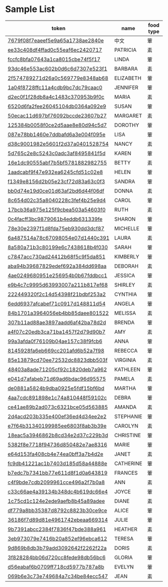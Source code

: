 # Sample List

|token|name|food type|
|-----|----|---------|
|<a href="ccip://token?token=7679f08f7eaeef5e9a65a1738ae2840e">7679f08f7eaeef5e9a65a1738ae2840e</a>|中文|葷|
|<a href="ccip://token?token=ee33c408df4ffad0c55eaf6ec2420717">ee33c408df4ffad0c55eaf6ec2420717</a>|PATRICIA|素|
|<a href="ccip://token?token=fccfc8bfa07643a1ca8015cbe74f5f17">fccfc8bfa07643a1ca8015cbe74f5f17</a>|LINDA|葷|
|<a href="ccip://token?token=93dc46e553ac602b0d6c6d7307e523f1">93dc46e553ac602b0d6c6d7307e523f1</a>|BARBARA|素|
|<a href="ccip://token?token=2f574789271d26a0c569779e8348ab68">2f574789271d26a0c569779e8348ab68</a>|ELIZABETH|葷|
|<a href="ccip://token?token=1a04f8728ffc11a4cdb9bc7dc79caac0">1a04f8728ffc11a4cdb9bc7dc79caac0</a>|JENNIFER|葷|
|<a href="ccip://token?token=d2ec0f1f28db8a4c1483c370953b9f0c">d2ec0f1f28db8a4c1483c370953b9f0c</a>|MARIA|素|
|<a href="ccip://token?token=6520d6fa2fee26045104db0364a092e9">6520d6fa2fee26045104db0364a092e9</a>|SUSAN|葷|
|<a href="ccip://token?token=50ecac11d697bf76092bccde23607b27">50ecac11d697bf76092bccde23607b27</a>|MARGARET|素|
|<a href="ccip://token?token=125384b0058f0ce2d5aae8e80d94c5d7">125384b0058f0ce2d5aae8e80d94c5d7</a>|DOROTHY|葷|
|<a href="ccip://token?token=087e78bb1460e7ddbafd6a3e004f095e">087e78bb1460e7ddbafd6a3e004f095e</a>|LISA|葷|
|<a href="ccip://token?token=d38c9001982e5601f2d37a0401528754">d38c9001982e5601f2d37a0401528754</a>|NANCY|素|
|<a href="ccip://token?token=5d765c2e8c5243c0adc3af8495841f5d">5d765c2e8c5243c0adc3af8495841f5d</a>|KAREN|葷|
|<a href="ccip://token?token=16e1dc90555abf7b5bf5781882982755">16e1dc90555abf7b5bf5781882982755</a>|BETTY|素|
|<a href="ccip://token?token=1aadcabf9f47e932ea6245cfd51c02e8">1aadcabf9f47e932ea6245cfd51c02e8</a>|HELEN|葷|
|<a href="ccip://token?token=f1349e8156d2b05e23cf72d83a63c0f3">f1349e8156d2b05e23cf72d83a63c0f3</a>|SANDRA|葷|
|<a href="ccip://token?token=bb0d74e19d0ce01d63af2bd6d44f06df">bb0d74e19d0ce01d63af2bd6d44f06df</a>|DONNA|素|
|<a href="ccip://token?token=8c654d02c35a8040228c3fef4b25e9d4">8c654d02c35a8040228c3fef4b25e9d4</a>|CAROL|葷|
|<a href="ccip://token?token=17bcb36a975e125f9cbea503a54603f0">17bcb36a975e125f9cbea503a54603f0</a>|RUTH|素|
|<a href="ccip://token?token=0c4facff3bc9879061b4eddb631339fe">0c4facff3bc9879061b4eddb631339fe</a>|SHARON|葷|
|<a href="ccip://token?token=78e30e2397f1d8fda75eb930dd3dcf87">78e30e2397f1d8fda75eb930dd3dcf87</a>|MICHELLE|葷|
|<a href="ccip://token?token=6a487514a78c67098054e07d1440c391">6a487514a78c67098054e07d1440c391</a>|LAURA|素|
|<a href="ccip://token?token=8a580a71b3c80199e6c7438618b4f030">8a580a71b3c80199e6c7438618b4f030</a>|SARAH|葷|
|<a href="ccip://token?token=c7847acc730ad24412b68f5c9f5da851">c7847acc730ad24412b68f5c9f5da851</a>|KIMBERLY|葷|
|<a href="ccip://token?token=aba94b39687829edef692a384dd698aa">aba94b39687829edef692a384dd698aa</a>|DEBORAH|素|
|<a href="ccip://token?token=4ae0249680951e256954b0b67fddbcc1">4ae0249680951e256954b0b67fddbcc1</a>|JESSICA|葷|
|<a href="ccip://token?token=e9b4c7c9995d63993007a211b817ef68">e9b4c7c9995d63993007a211b817ef68</a>|SHIRLEY|素|
|<a href="ccip://token?token=222449320f2c14d54398f21bdbf253a2">222449320f2c14d54398f21bdbf253a2</a>|CYNTHIA|葷|
|<a href="ccip://token?token=6edd6937afcabef71c0917d148811d54">6edd6937afcabef71c0917d148811d54</a>|ANGELA|葷|
|<a href="ccip://token?token=84b1701a3964056eb4bb85daee801522">84b1701a3964056eb4bb85daee801522</a>|MELISSA|素|
|<a href="ccip://token?token=307b11ad88ae3897aadd6af42ba78d2d">307b11ad88ae3897aadd6af42ba78d2d</a>|BRENDA|葷|
|<a href="ccip://token?token=a4f07c20edb3ca71ba1457f2d79d90b7">a4f07c20edb3ca71ba1457f2d79d90b7</a>|AMY|素|
|<a href="ccip://token?token=99a3afda0f76109b04ae157c38f9fcb6">99a3afda0f76109b04ae157c38f9fcb6</a>|ANNA|葷|
|<a href="ccip://token?token=8145928fa6eb669cc201afd6b52a7f98">8145928fa6eb669cc201afd6b52a7f98</a>|REBECCA|葷|
|<a href="ccip://token?token=85e13879cd70ee72532dc8823dbb503f">85e13879cd70ee72532dc8823dbb503f</a>|VIRGINIA|素|
|<a href="ccip://token?token=48403a8ade71205cf92c1820deb7a962">48403a8ade71205cf92c1820deb7a962</a>|KATHLEEN|葷|
|<a href="ccip://token?token=e041d7afabeb71d69ad6bdac96d95575">e041d7afabeb71d69ad6bdac96d95575</a>|PAMELA|素|
|<a href="ccip://token?token=de0881a5824b9dba0925e5fdf15bf6bd">de0881a5824b9dba0925e5fdf15bf6bd</a>|MARTHA|葷|
|<a href="ccip://token?token=4aa7cdc891898e1c74a810448f59102c">4aa7cdc891898e1c74a810448f59102c</a>|DEBRA|葷|
|<a href="ccip://token?token=ce41ae89b2ad073c6321bce05d563885">ce41ae89b2ad073c6321bce05d563885</a>|AMANDA|素|
|<a href="ccip://token?token=2d4acd203b335e400ef36ed4d34ee2e2">2d4acd203b335e400ef36ed4d34ee2e2</a>|STEPHANIE|葷|
|<a href="ccip://token?token=e7f64b31340199985ee6803f8ab3b39e">e7f64b31340199985ee6803f8ab3b39e</a>|CAROLYN|素|
|<a href="ccip://token?token=18eac5a3946862b8cd34e2d37c229b3d">18eac5a3946862b8cd34e2d37c229b3d</a>|CHRISTINE|葷|
|<a href="ccip://token?token=5382f8e7718f94736d850482e7ae8316">5382f8e7718f94736d850482e7ae8316</a>|MARIE|葷|
|<a href="ccip://token?token=e64d153fa408cb4e74ea0bff3a7b4d2e">e64d153fa408cb4e74ea0bff3a7b4d2e</a>|JANET|素|
|<a href="ccip://token?token=fc9db41221ac1b7403d185d58a44888e">fc9db41221ac1b7403d185d58a44888e</a>|CATHERINE|葷|
|<a href="ccip://token?token=b7edc7b7341bb77e611d8f1d0a643819">b7edc7b7341bb77e611d8f1d0a643819</a>|FRANCES|葷|
|<a href="ccip://token?token=c4f9bde7cdb2099961cce496a2f7b0a8">c4f9bde7cdb2099961cce496a2f7b0a8</a>|ANN|素|
|<a href="ccip://token?token=c33c66ae4a39134b348dc4b619dc66e4">c33c66ae4a39134b348dc4b619dc66e4</a>|JOYCE|葷|
|<a href="ccip://token?token=1c75cd1c124e2ede9aefb8b45a89adee">1c75cd1c124e2ede9aefb8b45a89adee</a>|DIANE|素|
|<a href="ccip://token?token=df779a8bb35387d8792c8823b30ce9ce">df779a8bb35387d8792c8823b30ce9ce</a>|ALICE|葷|
|<a href="ccip://token?token=36186f7d89d81e4961742ebeaa669314">36186f7d89d81e4961742ebeaa669314</a>|JULIE|葷|
|<a href="ccip://token?token=9b7391abcc2384f7836f47bde388a961">9b7391abcc2384f7836f47bde388a961</a>|HEATHER|素|
|<a href="ccip://token?token=3eb973079e7416b20a852ef96ebca612">3eb973079e7416b20a852ef96ebca612</a>|TERESA|葷|
|<a href="ccip://token?token=9d869b8db3b79add3092642f2262f22a">9d869b8db3b79add3092642f2262f22a</a>|DORIS|素|
|<a href="ccip://token?token=3f828284bb06d720cc8fede98db56bc6">3f828284bb06d720cc8fede98db56bc6</a>|GLORIA|葷|
|<a href="ccip://token?token=d56eabaf6b0709ff718cd5977b787a8b">d56eabaf6b0709ff718cd5977b787a8b</a>|EVELYN|葷|
|<a href="ccip://token?token=069b6e3c73e749684a7c34be84ecc547">069b6e3c73e749684a7c34be84ecc547</a>|JEAN|素|

